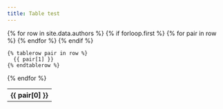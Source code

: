 ```yaml
---
title: Table test
---
```

<html>

<head>
  <meta charset="UTF-8">
  <title>Table test</title>
  <link rel="stylesheet" href="https://cdn.datatables.net/1.12.1/css/jquery.dataTables.min.css">
  <link rel="stylesheet" href="styles.css">
</head>

<body> 
<div class="datatable-begin"></div>
<table>
  {% for row in site.data.authors %}
    {% if forloop.first %}
    <tr>
      {% for pair in row %}
        <th>{{ pair[0] }}</th>
      {% endfor %}
    </tr>
    {% endif %}

    {% tablerow pair in row %}
      {{ pair[1] }}
    {% endtablerow %}
  {% endfor %}
</table>
<div class="datatable-end"></div>
</body>

</html> 
